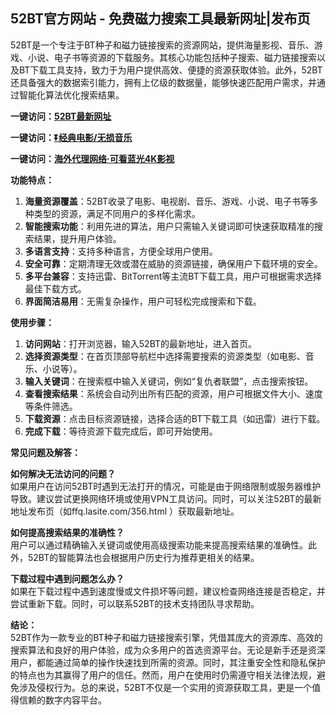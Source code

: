 <h2>52BT官方网站 - 免费磁力搜索工具最新网址|发布页</h2>
<p>52BT是一个专注于BT种子和磁力链接搜索的资源网站，提供海量影视、音乐、游戏、小说、电子书等资源的下载服务。其核心功能包括种子搜索、磁力链接搜索以及BT下载工具支持，致力于为用户提供高效、便捷的资源获取体验。此外，52BT还具备强大的数据索引能力，拥有上亿级的数据量，能够快速匹配用户需求，并通过智能化算法优化搜索结果。</p>
<p><strong>一键访问：</strong><a href="https://www.litxdh.com/sites/52bt.html
" target="_blank"><strong>52BT最新网址</strong></a></p>
<p><strong>一键访问：</strong><a href="https://pan.quark.cn/s/0db22432c259" target="_blank"><strong>⏬经典电影/无损音乐</strong></a></p>
<p><strong>一键访问：</strong><a href="http://ip.harmonylink.net/share/e82025" target="_blank"><strong>海外代理网络·可看蓝光4K影视</strong></a></p>
<p><strong>功能特点：</strong></p>
<ol>
  <li><strong>海量资源覆盖</strong>：52BT收录了电影、电视剧、音乐、游戏、小说、电子书等多种类型的资源，满足不同用户的多样化需求。</li>
  <li><strong>智能搜索功能</strong>：利用先进的算法，用户只需输入关键词即可快速获取精准的搜索结果，提升用户体验。</li>
  <li><strong>多语言支持</strong>：支持多种语言，方便全球用户使用。</li>
  <li><strong>安全可靠</strong>：定期清理无效或潜在威胁的资源链接，确保用户下载环境的安全。</li>
  <li><strong>多平台兼容</strong>：支持迅雷、BitTorrent等主流BT下载工具，用户可根据需求选择最佳下载方式。</li>
  <li><strong>界面简洁易用</strong>：无需复杂操作，用户可轻松完成搜索和下载。</li>
</ol>
<p><strong>使用步骤：</strong></p>
<ol>
  <li><strong>访问网站</strong>：打开浏览器，输入52BT的最新地址，进入首页。</li>
  <li><strong>选择资源类型</strong>：在首页顶部导航栏中选择需要搜索的资源类型（如电影、音乐、小说等）。</li>
  <li><strong>输入关键词</strong>：在搜索框中输入关键词，例如“复仇者联盟”，点击搜索按钮。</li>
  <li><strong>查看搜索结果</strong>：系统会自动列出所有匹配的资源，用户可根据文件大小、速度等条件筛选。</li>
  <li><strong>下载资源</strong>：点击目标资源链接，选择合适的BT下载工具（如迅雷）进行下载。</li>
  <li><strong>完成下载</strong>：等待资源下载完成后，即可开始使用。</li>
</ol>
<p><strong>常见问题及解答：</strong></p>
<p><strong>如何解决无法访问的问题？</strong><br>如果用户在访问52BT时遇到无法打开的情况，可能是由于网络限制或服务器维护导致。建议尝试更换网络环境或使用VPN工具访问。同时，可以关注52BT的最新地址发布页（如ffq.lasite.com/356.html ）获取最新地址。</p>
<p><strong>如何提高搜索结果的准确性？</strong><br>用户可以通过精确输入关键词或使用高级搜索功能来提高搜索结果的准确性。此外，52BT的智能算法也会根据用户历史行为推荐更相关的结果。</p>
<p><strong>下载过程中遇到问题怎么办？</strong><br>如果在下载过程中遇到速度慢或文件损坏等问题，建议检查网络连接是否稳定，并尝试重新下载。同时，可以联系52BT的技术支持团队寻求帮助。</p>
<p><strong>结论：</strong><br>52BT作为一款专业的BT种子和磁力链接搜索引擎，凭借其庞大的资源库、高效的搜索算法和良好的用户体验，成为众多用户的首选资源平台。无论是新手还是资深用户，都能通过简单的操作快速找到所需的资源。同时，其注重安全性和隐私保护的特点也为其赢得了用户的信任。然而，用户在使用时仍需遵守相关法律法规，避免涉及侵权行为。总的来说，52BT不仅是一个实用的资源获取工具，更是一个值得信赖的数字内容平台。</p>
